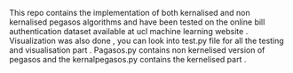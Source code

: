 This repo contains the implementation of both kernalised and non kernalised pegasos algorithms and have been tested on the online bill authentication dataset available at ucl machine learning website . Visualization was also done , you can look into test.py file for all the testing and visualisation part . Pagasos.py contains non kernelised version of pegasos and the kernalpegasos.py contains the kernelised part .   

